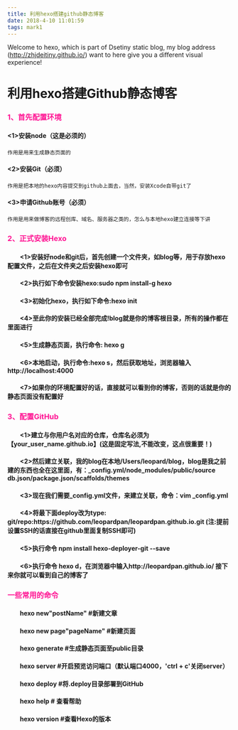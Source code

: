 ```yaml
---
title: 利用hexo搭建github静态博客
date: 2018-4-10 11:01:59
tags: mark1
---
```


Welcome to hexo, which is part of Dsetiny static blog, my blog address (http://zhjdeitiny.github.io/) want to here give you a different visual experience!<!--more-->

# 利用hexo搭建Github静态博客

<h3 style="color:deeppink">1、首先配置环境</h3>

#### <1>安装node（这是必须的）

```
作用是用来生成静态页面的
```

#### <2>安装Git（必须）
```
作用是把本地的hexo内容提交到github上面去，当然，安装Xcode自带git了
```

#### <3>申请Github账号（必须）
```
作用是用来做博客的远程创库、域名、服务器之类的，怎么与本地hexo建立连接等下讲
```

<h3 style="color:deeppink">2、正式安装Hexo</h3>

<h4 style="text-indent:2em"><1>安装好node和git后，首先创建一个文件夹，如blog等，用于存放hexo配置文件，之后在文件夹之后安装hexo即可</h4>

<h4 style="text-indent:2em"><2>执行如下命令安装hexo:sudo npm install-g hexo</h4>

<h4 style="text-indent:2em"><3>初始化hexo，执行如下命令:hexo init</h4>

<h4 style="text-indent:2em"><4>至此你的安装已经全部完成!blog就是你的博客根目录，所有的操作都在里面进行</h4>

<h4 style="text-indent:2em"><5>生成静态页面，执行命令: hexo g</h4>

<h4 style="text-indent:2em"><6>本地启动，执行命令:hexo s，然后获取地址，浏览器输入http://localhost:4000</h4>

<h4 style="text-indent:2em"><7>如果你的环境配置好的话，直接就可以看到你的博客，否则的话就是你的静态页面没有配置好</h4>

<h3 style="color:deeppink">3、配置GitHub</h3>

<h4 style="text-indent:2em"><1>建立与你用户名对应的仓库，仓库名必须为【your_user_name.github.io】(这是固定写法,不能改变，这点很重要！)</h4>

<h4 style="text-indent:2em"><2>然后建立关联，我的blog在本地/Users/leopard/blog，blog是我之前建的东西也全在这里面，有：_config.yml/node_modules/public/source       db.json/package.json/scaffolds/themes</h4>

<h4 style="text-indent:2em"><3>现在我们需要_config.yml文件，来建立关联，命令：vim _config.yml</h4>

<h4 style="text-indent:2em"><4>将最下面deploy改为type: git/repo:https://github.com/leopardpan/leopardpan.github.io.git    (注:提前设置SSH的话直接在github里面复制SSH即可)</h4>

<h4 style="text-indent:2em"><5>执行命令 npm install hexo-deployer-git --save</h4>

<h4 style="text-indent:2em"><6>执行命令 hexo d，在浏览器中输入http://leopardpan.github.io/   接下来你就可以看到自己的博客了</h4>

<h3 style="color: deeppink">一些常用的命令</h3>

<h4 style="text-indent:2em">hexo new"postName" #新建文章</h4>

<h4 style="text-indent:2em">hexo new page"pageName" #新建页面</h4>

<h4 style="text-indent:2em">hexo generate #生成静态页面至public目录</h4>

<h4 style="text-indent:2em">hexo server #开启预览访问端口（默认端口4000，'ctrl + c'关闭server）</h4>

<h4 style="text-indent:2em">hexo deploy #将.deploy目录部署到GitHub</h4>

<h4 style="text-indent:2em">hexo help # 查看帮助</h4>

<h4 style="text-indent:2em">hexo version #查看Hexo的版本</h4>



